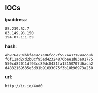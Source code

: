 
## IOCs

__ipaddress__:

```text
85.239.52.7
83.149.93.150
194.87.111.29
```
__hash__:

```text
eb876e23dbbfe44c7406fcc7f557ee772894cc0b
f6f11ad2cd2b0cf95ed42324876bee1d83e01775
550cd82011df93cc89dc0431fa13150707d6aca2
d4832169535e5d91b91093075f3b10b96973a250
```
__url__:

```text
http://ix.io/4ud0
```
